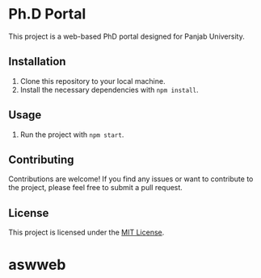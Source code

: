 # Ph.D Portal

This project is a web-based PhD portal designed for Panjab University. 

## Installation

1. Clone this repository to your local machine.
2. Install the necessary dependencies with `npm install`.

## Usage

1. Run the project with `npm start`.

## Contributing

Contributions are welcome! If you find any issues or want to contribute to the project, please feel free to submit a pull request.

## License

This project is licensed under the [MIT License](https://opensource.org/licenses/MIT).
# aswweb
